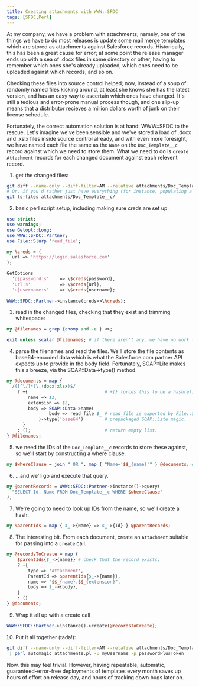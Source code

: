 ```yaml
---
title: Creating attachments with WWW::SFDC
tags: [SFDC,Perl]
---
```


At my company, we have a problem with attachments; namely, one of the things we have to do most releases is update some mail merge templates which are stored as attachments against Salesforce records. Historically, this has been a great cause for error; at some point the release manager ends up with a sea of .docx files in some directory or other, having to remember which ones she's already uploaded, which ones need to be uploaded against which records, and so on.

Checking these files into source control helped; now, instead of a soup of randomly named files kicking around, at least she knows she has the latest version, and has an easy way to ascertain which ones have changed. It's still a tedious and error-prone manual process though, and one slip-up means that a distributor recieves a million dollars worth of junk on their license schedule.

Fortunately, the correct automation solution is at hand: WWW::SFDC to the rescue. Let's imagine we've been sensible and we've stored a load of .docx and .xslx files inside source control already, and with even more foresight, we have named each file the same as the `Name` on the `Doc_Template__c` record against which we need to store them. What we need to do is `create` `Attachment` records for each changed document against each relevent record.

1. get the changed files:

```sh
git diff --name-only --diff-filter=AM --relative attachments/Doc_Template__c/
# Or, if you'd rather just have everything (for instance, populating a new sandbox)
git ls-files attachments/Doc_Template__c/
```

2. basic perl script setup, including making sure creds are set up:

```perl
use strict;
use warnings;
use Getopt::Long;
use WWW::SFDC::Partner;
use File::Slurp 'read_file';

my %creds = (
  url => 'https://login.salesforce.com'
);

GetOptions
  'p|password:s'    => \$creds{password},
  'url:s'           => \$creds{url},
  'u|username:s'    => \$creds{username};
  
WWW::SFDC::Partner->instance(creds=>\%creds);
```

3. read in the changed files, checking that they exist and trimming whitespace:

```perl
my @filenames = grep {chomp and -e } <>;

exit unless scalar @filenames; # if there aren't any, we have no work to do.
```

4. parse the filenames and read the files. We'll store the file contents as base64-encoded data which is what the Salesforce.com partner API expects up to provide in the body field. Fortunately, SOAP::Lite makes this a breeze, via the SOAP::Data->type() method.

```perl
my @documents = map {
  /([^\/]*)\.(docx|xlsx)$/
    ? +{                             # +{} forces this to be a hashref, rather than an arbitrary code block
        name => $1,
        extension => $2,
        body => SOAP::Data->name(
                body => read_file $_ # read_file is exported by File::Slurp and does what it says on the tin
            )->type('base64')        # prepackaged SOAP::Lite magic.
      }
    : ();                            # return empty list. 
} @filenames;
```

5. we need the IDs of the `Doc_Template__c` records to store these against, so we'll start by constructing a where clause.

```perl
my $whereClause = join " OR ", map { "Name='$$_{name}'" } @documents; # that was easy
```

6. ...and we'll go and execute that query.

```perl
my @parentRecords = WWW::SFDC::Partner->instance()->query(
  "SELECT Id, Name FROM Doc_Template__c WHERE $whereClause"
);
```

7. We're going to need to look up IDs from the name, so we'll create a hash:

```perl
my %parentIds = map { $_->{Name} => $_->{Id} } @parentRecords;
```

8. The interesting bit. From each document, create an `Attachment` suitable for passing into a `create` call.

```perl
my @recordsToCreate = map {
    $parentIds{$_->{name}} # check that the record exists;
    ? +{
        type => 'Attachment',
        ParentId => $parentIds{$_->{name}},
        name => "$$_{name}.$$_{extension}",
        body => $_->{body},
    }
    : ()
} @documents;
```

9. Wrap it all up with a create call

```perl
WWW::SFDC::Partner->instance()->create(@recordsToCreate);
```

10. Put it all together (tada!):

```sh
git diff --name-only --diff-filter=AM --relative attachments/Doc_Template__c/^
 | perl automagic_attachments.pl -u myUsername -p passwordPlusToken
```

Now, this may feel trivial. However, having repeatable, automatic, guaranteed-error-free deployments of templates every month saves up hours of effort on release day, and hours of tracking down bugs later on.
